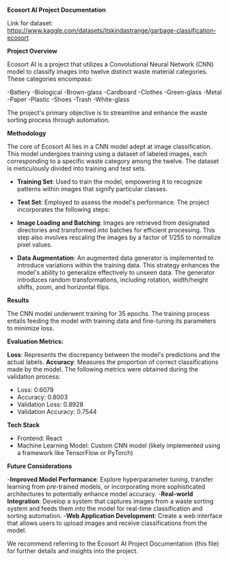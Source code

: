 **Ecosort AI Project Documentation**

Link for dataset: https://www.kaggle.com/datasets/itskindastrange/garbage-classification-ecosort

**Project Overview**

Ecosort AI is a project that utilizes a Convolutional Neural Network (CNN) model to classify images into twelve distinct waste material categories. These categories encompass:

-Battery
-Biological
-Brown-glass
-Cardboard
-Clothes
-Green-glass
-Metal
-Paper
-Plastic
-Shoes
-Trash
-White-glass

The project's primary objective is to streamline and enhance the waste sorting process through automation.

**Methodology**

The core of Ecosort AI lies in a CNN model adept at image classification. This model undergoes training using a dataset of labeled images, each corresponding to a specific waste category among the twelve. The dataset is meticulously divided into training and test sets.

- **Training Set**: Used to train the model, empowering it to recognize patterns within images that signify particular classes.
- **Test Set**: Employed to assess the model's performance.
The project incorporates the following steps:

- **Image Loading and Batching**: Images are retrieved from designated directories and transformed into batches for efficient processing. This step also involves rescaling the images by a factor of 1/255 to normalize pixel values.
- **Data Augmentation**: An augmented data generator is implemented to introduce variations within the training data. This strategy enhances the model's ability to generalize effectively to unseen data. The generator introduces random transformations, including rotation, width/height shifts, zoom, and horizontal flips.

**Results**

The CNN model underwent training for 35 epochs. The training process entails feeding the model with training data and fine-tuning its parameters to minimize loss.

**Evaluation Metrics:**

**Loss**: Represents the discrepancy between the model's predictions and the actual labels.
**Accuracy**: Measures the proportion of correct classifications made by the model.
The following metrics were obtained during the validation process:

- Loss: 0.6079
- Accuracy: 0.8003
- Validation Loss: 0.8928
- Validation Accuracy: 0.7544

**Tech Stack**

- Frontend: React
- Machine Learning Model: Custom CNN model (likely implemented using a framework like TensorFlow or PyTorch)

**Future Considerations**

-**Improved Model Performance**: Explore hyperparameter tuning, transfer learning from pre-trained models, or incorporating more sophisticated architectures to potentially enhance model accuracy.
-**Real-world Integration**: Develop a system that captures images from a waste sorting system and feeds them into the model for real-time classification and sorting automation.
-**Web Application Development**: Create a web interface that allows users to upload images and receive classifications from the model.

We recommend referring to the Ecosort AI Project Documentation (this file) for further details and insights into the project.

